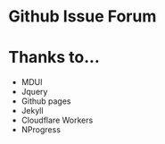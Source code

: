 # Github Issue Forum

# Thanks to...
- MDUI
- Jquery
- Github pages
- Jekyll
- Cloudflare Workers
- NProgress